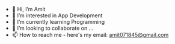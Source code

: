 - 👋 Hi, I’m Amit
- 👀 I’m interested in App Development 
- 🌱 I’m currently learning Programming 
- 💞️ I’m looking to collaborate on ...
- 📫 How to reach me - here's my email: amit071845@gmail.com

<!---
imamit07/imamit07 is a ✨ special ✨ repository because its `README.md` (this file) appears on your GitHub profile.
You can click the Preview link to take a look at your changes.
--->
